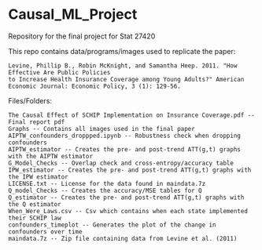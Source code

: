 # Causal_ML_Project
Repository for the final project for Stat 27420

This repo contains data/programs/images used to replicate the paper:

	Levine, Phillip B., Robin McKnight, and Samantha Heep. 2011. "How Effective Are Public Policies 
	to Increase Health Insurance Coverage among Young Adults?" American Economic Journal: Economic Policy, 3 (1): 129-56.

Files/Folders:

	The Causal Effect of SCHIP Implementation on Insurance Coverage.pdf -- Final report pdf
	Graphs -- Contains all images used in the final paper
	AIPTW_confounders_droppped.ipynb -- Robustness check when dropping confounders
	AIPTW_estimator -- Creates the pre- and post-trend ATT(g,t) graphs with the AIPTW estimator
	G_Model_Checks -- Overlap check and cross-entropy/accuracy table
	IPW_estimator -- Creates the pre- and post-trend ATT(g,t) graphs with the IPW estimator
	LICENSE.txt -- License for the data found in maindata.7z
	Q_model_Checks -- Creates the accuracy/MSE tables for Q
	Q_estimator -- Creates the pre- and post-trend ATT(g,t) graphs with the Q estimator
	When_Were_Laws.csv -- Csv which contains when each state implemented their SCHIP law
	confounders_timeplot -- Generates the plot of the change in confounders over time 
	maindata.7z -- Zip file containing data from Levine et al. (2011)
  
